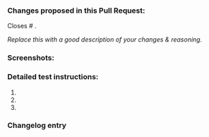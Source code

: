 ### Changes proposed in this Pull Request:

<!-- You can erase any parts of this template not applicable to your Pull Request. -->

Closes # .

_Replace this with a good description of your changes & reasoning._


### Screenshots:

<!--- Optional --->


### Detailed test instructions:

1. 
2. 
3. 


<!--
Optional.
Enter a summary of all changes in this Pull Request, which will be added to the changelog if accepted.
Each line should start with `(Fix|Add|Tweak|Update) - `, for example:
> Fix - I took care of something that wasn't working.
> Add - I added something new that's pretty cool.
> Tweak - I made a small change.
> Update - I made big changes to something that wasn't broken.

Leave the "Changelog entry" header in place completely empty, without any summary if no changelog entry is needed.
If you remove the "Changelog entry" header, the title of Pull Request will be used as the changelog entry.
-->
### Changelog entry

>
